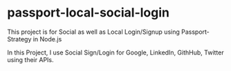 # passport-local-social-login
This project is for Social as well as Local Login/Signup using Passport-Strategy in Node.js

In this Project, I use Social Sign/Login for Google, LinkedIn, GithHub, Twitter using their APIs.


